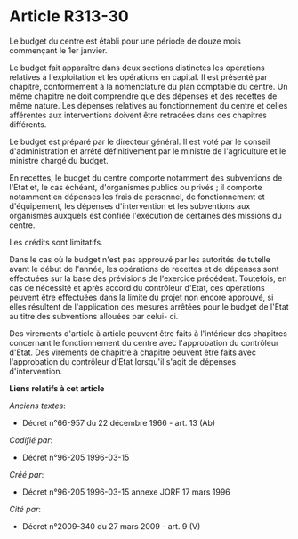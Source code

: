 # Article R313-30

Le budget du centre est établi pour une période de douze mois commençant le 1er janvier.

Le budget fait apparaître dans deux sections distinctes les opérations relatives à l'exploitation et les opérations en
capital. Il est présenté par chapitre, conformément à la nomenclature du plan comptable du centre. Un même chapitre ne doit
comprendre que des dépenses et des recettes de même nature. Les dépenses relatives au fonctionnement du centre et celles
afférentes aux interventions doivent être retracées dans des chapitres différents.

Le budget est préparé par le directeur général. Il est voté par le conseil d'administration et arrêté définitivement par le
ministre de l'agriculture et le ministre chargé du budget.

En recettes, le budget du centre comporte notamment des subventions de l'Etat et, le cas échéant, d'organismes publics ou
privés ; il comporte notamment en dépenses les frais de personnel, de fonctionnement et d'équipement, les dépenses
d'intervention et les subventions aux organismes auxquels est confiée l'exécution de certaines des missions du centre.

Les crédits sont limitatifs.

Dans le cas où le budget n'est pas approuvé par les autorités de tutelle avant le début de l'année, les opérations de
recettes et de dépenses sont effectuées sur la base des prévisions de l'exercice précédent. Toutefois, en cas de nécessité et
après accord du contrôleur d'Etat, ces opérations peuvent être effectuées dans la limite du projet non encore approuvé, si
elles résultent de l'application des mesures arrêtées pour le budget de l'Etat au titre des subventions allouées par celui-
ci.

Des virements d'article à article peuvent être faits à l'intérieur des chapitres concernant le fonctionnement du centre avec
l'approbation du contrôleur d'Etat. Des virements de chapitre à chapitre peuvent être faits avec l'approbation du contrôleur
d'Etat lorsqu'il s'agit de dépenses d'intervention.

**Liens relatifs à cet article**

_Anciens textes_:

  - Décret n°66-957 du 22 décembre 1966 - art. 13 (Ab)

_Codifié par_:

  - Décret n°96-205 1996-03-15

_Créé par_:

  - Décret n°96-205 1996-03-15 annexe JORF 17 mars 1996

_Cité par_:

  - Décret n°2009-340 du 27 mars 2009 - art. 9 (V)
